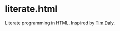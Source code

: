 # literate.html

Literate programming in HTML. Inspired by [Tim Daly](http://www.axiom-developer.org/axiom-website/litprog.html).
